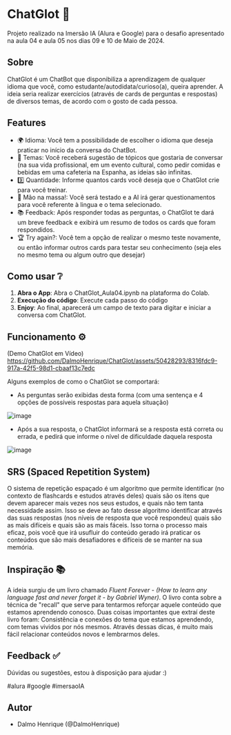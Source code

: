 # ChatGlot 📱

Projeto realizado na Imersão IA (Alura e Google) para o desafio apresentado na aula 04 e aula 05 nos dias 09 e 10 de Maio de 2024.

## Sobre

ChatGlot é um ChatBot que disponibiliza a aprendizagem de qualquer idioma que você, como estudante/autodidata/curioso(a), queira aprender. A ideia seria realizar exercícios (através de cards de perguntas e respostas) de diversos temas, de acordo com o gosto de cada pessoa.

## Features

- 🌍 Idioma: Você tem a possibilidade de escolher o idioma que deseja praticar no início da conversa do ChatBot.
- 💬 Temas: Você receberá sugestão de tópicos que gostaria de conversar (na sua vida profissional, em um evento cultural, como pedir comidas e bebidas em uma cafeteria na Espanha, as ideias são infinitas.
- 3️⃣ Quantidade: Informe quantos cards você deseja que o ChatGlot crie para você treinar.
- 📖 Mão na massa!: Você será testado e a AI irá gerar questionamentos para você referente à lingua e o tema selecionado.
- 📚 Feedback: Após responder todas as perguntas, o ChatGlot te dará um breve feedback e exibirá um resumo de todos os cards que foram respondidos.
- 🏆 Try again?: Você tem a opção de realizar o mesmo teste novamente, ou então informar outros cards para testar seu conhecimento (seja eles no mesmo tema ou algum outro que desejar)

## Como usar ❔

1. **Abra o App**: Abra o ChatGlot_Aula04.ipynb na plataforma do Colab.
2. **Execução do código**: Execute cada passo do código
3. **Enjoy**: Ao final, aparecerá um campo de texto para digitar e iniciar a conversa com ChatGlot.

## Funcionamento ⚙️
(Demo ChatGlot em Vídeo)
https://github.com/DalmoHenrique/ChatGlot/assets/50428293/8316fdc9-917a-42f5-98d1-cbaaf13c7edc

Alguns exemplos de como o ChatGlot se comportará:
- As perguntas serão exibidas desta forma (com uma sentença e 4 opções de possíveis respostas para aquela situação)

![image](https://github.com/DalmoHenrique/ChatGlot/assets/50428293/b0298763-bb27-492d-a1b5-e74003957672)

- Após a sua resposta, o ChatGlot informará se a resposta está correta ou errada, e pedirá que informe o nível de dificuldade daquela resposta

![image](https://github.com/DalmoHenrique/ChatGlot/assets/50428293/8fcaa386-ecd5-4fbe-a748-71fd140b100d)

## SRS (Spaced Repetition System)
 O sistema de repetição espaçado é um algoritmo que permite identificar (no contexto de flashcards e estudos através deles) quais são os itens que devem aparecer mais vezes nos seus estudos, e quais não tem tanta necessidade assim. Isso se deve ao fato desse algoritmo identificar através das suas respostas (nos níveis de resposta que você respondeu) quais são as mais difíceis e quais são as mais fáceis. Isso torna o processo mais eficaz, pois você que irá usufluir do conteúdo gerado irá praticar os conteúdos que são mais desafiadores e difíceis de se manter na sua memória.

## Inspiração 📚
  A ideia surgiu de um livro chamado _Fluent Forever - (How to learn any language fast and never forget it - by Gabriel Wyner)_. O livro conta sobre a técnica de "recall" que serve para tentarmos reforçar aquele conteúdo que estamos aprendendo conosco. Duas coisas importantes que extraí deste livro foram: Consistência e conexões do tema que estamos aprendendo, com temas vividos por nós mesmos. Através dessas dicas, é muito mais fácil relacionar conteúdos novos e lembrarmos deles.


## Feedback ✅

Dúvidas ou sugestões, estou à disposição para ajudar :)

#alura
#google
#imersaoIA

## Autor
- Dalmo Henrique (@DalmoHenrique)
